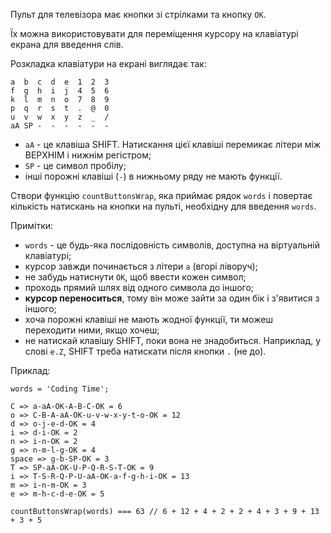 Пульт для телевізора має кнопки зі стрілками та кнопку `OK`.

Їх можна використовувати для переміщення курсору на клавіатурі екрана для введення слів.

Розкладка клавіатури на екрані виглядає так:

```
a  b  c  d  e  1  2  3
f  g  h  i  j  4  5  6
k  l  m  n  o  7  8  9
p  q  r  s  t  .  @  0
u  v  w  x  y  z  _  /
aA SP -  -  -  -  -  -
```

- `aA` - це клавіша SHIFT. Натискання цієї клавіші перемикає літери між ВЕРХНІМ
  і нижнім регістром;
- `SP` - це символ пробілу;
- інші порожні клавіші (`-`) в нижньому ряду не мають функції.

Створи функцію `countButtonsWrap`, яка приймає рядок `words` і повертає кількість натискань
на кнопки на пульті, необхідну для введення `words`.

Примітки:

- `words` - це будь-яка послідовність символів, доступна на віртуальній клавіатурі;
- курсор завжди починається з літери `a` (вгорі ліворуч);
- не забудь натиснути `OK`, щоб ввести кожен символ;
- проходь прямий шлях від одного символа до іншого;
- **курсор переноситься**, тому він може зайти за один бік і з'явитися з іншого;
- хоча порожні клавіші не мають жодної функції, ти можеш переходити ними, якщо хочеш;
- не натискай клавішу SHIFT, поки вона не знадобиться. Наприклад, у слові `e.Z`,
  SHIFT треба натискати після кнопки `.` (не до).

Приклад:

```
words = 'Coding Time';

C => a-aA-OK-A-B-C-OK = 6
o => C-B-A-aA-OK-u-v-w-x-y-t-o-OK = 12
d => o-j-e-d-OK = 4
i => d-i-OK = 2
n => i-n-OK = 2
g => n-m-l-g-OK = 4
space => g-b-SP-OK = 3
T => SP-aA-OK-U-P-Q-R-S-T-OK = 9
i => T-S-R-Q-P-U-aA-OK-a-f-g-h-i-OK = 13
m => i-n-m-OK = 3
e => m-h-c-d-e-OK = 5

countButtonsWrap(words) === 63 // 6 + 12 + 4 + 2 + 2 + 4 + 3 + 9 + 13 + 3 + 5
```
